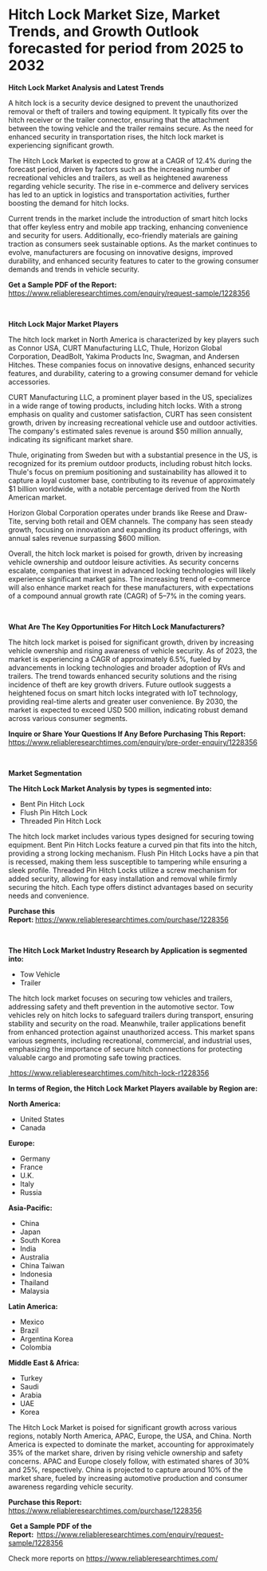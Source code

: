<p><h1>Hitch Lock Market Size, Market Trends, and Growth Outlook forecasted for period from 2025 to 2032</h1></p><p><strong>Hitch Lock Market Analysis and Latest Trends</strong></p>
<p><p>A hitch lock is a security device designed to prevent the unauthorized removal or theft of trailers and towing equipment. It typically fits over the hitch receiver or the trailer connector, ensuring that the attachment between the towing vehicle and the trailer remains secure. As the need for enhanced security in transportation rises, the hitch lock market is experiencing significant growth.</p><p>The Hitch Lock Market is expected to grow at a CAGR of 12.4% during the forecast period, driven by factors such as the increasing number of recreational vehicles and trailers, as well as heightened awareness regarding vehicle security. The rise in e-commerce and delivery services has led to an uptick in logistics and transportation activities, further boosting the demand for hitch locks.</p><p>Current trends in the market include the introduction of smart hitch locks that offer keyless entry and mobile app tracking, enhancing convenience and security for users. Additionally, eco-friendly materials are gaining traction as consumers seek sustainable options. As the market continues to evolve, manufacturers are focusing on innovative designs, improved durability, and enhanced security features to cater to the growing consumer demands and trends in vehicle security.</p></p>
<p><strong>Get a Sample PDF of the Report:&nbsp;</strong> <a href="https://www.reliableresearchtimes.com/enquiry/request-sample/1228356?utm_campaign=2271&utm_medium=2&utm_source=Github&utm_content=ia&utm_term=18022025&utm_id=hitch-lock">https://www.reliableresearchtimes.com/enquiry/request-sample/1228356</a></p>
<p>&nbsp;</p>
<p><strong>Hitch Lock Major Market Players</strong></p>
<p><p>The hitch lock market in North America is characterized by key players such as Connor USA, CURT Manufacturing LLC, Thule, Horizon Global Corporation, DeadBolt, Yakima Products Inc, Swagman, and Andersen Hitches. These companies focus on innovative designs, enhanced security features, and durability, catering to a growing consumer demand for vehicle accessories.</p><p>CURT Manufacturing LLC, a prominent player based in the US, specializes in a wide range of towing products, including hitch locks. With a strong emphasis on quality and customer satisfaction, CURT has seen consistent growth, driven by increasing recreational vehicle use and outdoor activities. The company's estimated sales revenue is around $50 million annually, indicating its significant market share.</p><p>Thule, originating from Sweden but with a substantial presence in the US, is recognized for its premium outdoor products, including robust hitch locks. Thule's focus on premium positioning and sustainability has allowed it to capture a loyal customer base, contributing to its revenue of approximately $1 billion worldwide, with a notable percentage derived from the North American market. </p><p>Horizon Global Corporation operates under brands like Reese and Draw-Tite, serving both retail and OEM channels. The company has seen steady growth, focusing on innovation and expanding its product offerings, with annual sales revenue surpassing $600 million.</p><p>Overall, the hitch lock market is poised for growth, driven by increasing vehicle ownership and outdoor leisure activities. As security concerns escalate, companies that invest in advanced locking technologies will likely experience significant market gains. The increasing trend of e-commerce will also enhance market reach for these manufacturers, with expectations of a compound annual growth rate (CAGR) of 5–7% in the coming years.</p></p>
<p>&nbsp;</p>
<p><strong>What Are The Key Opportunities For Hitch Lock Manufacturers?</strong></p>
<p><p>The hitch lock market is poised for significant growth, driven by increasing vehicle ownership and rising awareness of vehicle security. As of 2023, the market is experiencing a CAGR of approximately 6.5%, fueled by advancements in locking technologies and broader adoption of RVs and trailers. The trend towards enhanced security solutions and the rising incidence of theft are key growth drivers. Future outlook suggests a heightened focus on smart hitch locks integrated with IoT technology, providing real-time alerts and greater user convenience. By 2030, the market is expected to exceed USD 500 million, indicating robust demand across various consumer segments.</p></p>
<p><strong>Inquire or Share Your Questions If Any Before Purchasing This Report:</strong> <a href="https://www.reliableresearchtimes.com/enquiry/pre-order-enquiry/1228356?utm_campaign=2271&utm_medium=2&utm_source=Github&utm_content=ia&utm_term=18022025&utm_id=hitch-lock">https://www.reliableresearchtimes.com/enquiry/pre-order-enquiry/1228356</a></p>
<p>&nbsp;</p>
<p><strong>Market Segmentation</strong></p>
<p><strong>The Hitch Lock Market Analysis by types is segmented into:</strong></p>
<p><ul><li>Bent Pin Hitch Lock</li><li>Flush Pin Hitch Lock</li><li>Threaded Pin Hitch Lock</li></ul></p>
<p><p>The hitch lock market includes various types designed for securing towing equipment. Bent Pin Hitch Locks feature a curved pin that fits into the hitch, providing a strong locking mechanism. Flush Pin Hitch Locks have a pin that is recessed, making them less susceptible to tampering while ensuring a sleek profile. Threaded Pin Hitch Locks utilize a screw mechanism for added security, allowing for easy installation and removal while firmly securing the hitch. Each type offers distinct advantages based on security needs and convenience.</p></p>
<p><strong>Purchase this Report:&nbsp;</strong><a href="https://www.reliableresearchtimes.com/purchase/1228356?utm_campaign=2271&utm_medium=2&utm_source=Github&utm_content=ia&utm_term=18022025&utm_id=hitch-lock">https://www.reliableresearchtimes.com/purchase/1228356</a></p>
<p>&nbsp;</p>
<p><strong>The Hitch Lock Market Industry Research by Application is segmented into:</strong></p>
<p><ul><li>Tow Vehicle</li><li>Trailer</li></ul></p>
<p><p>The hitch lock market focuses on securing tow vehicles and trailers, addressing safety and theft prevention in the automotive sector. Tow vehicles rely on hitch locks to safeguard trailers during transport, ensuring stability and security on the road. Meanwhile, trailer applications benefit from enhanced protection against unauthorized access. This market spans various segments, including recreational, commercial, and industrial uses, emphasizing the importance of secure hitch connections for protecting valuable cargo and promoting safe towing practices.</p></p>
<p><a href="https://www.reliableresearchtimes.com/hitch-lock-r1228356?utm_campaign=2271&utm_medium=2&utm_source=Github&utm_content=ia&utm_term=18022025&utm_id=hitch-lock">&nbsp;https://www.reliableresearchtimes.com/hitch-lock-r1228356</a></p>
<p><strong>In terms of Region, the Hitch Lock Market Players available by Region are:</strong></p>
<p>
    <p> <strong> North America: </strong>
        <ul>
            <li>United States</li>
            <li>Canada</li>
        </ul>
        </p> 
    <p> <strong> Europe: </strong>
        <ul>
            <li>Germany</li>
            <li>France</li>
            <li>U.K.</li>
            <li>Italy</li>
            <li>Russia</li>
        </ul>
        </p> 
    <p> <strong> Asia-Pacific: </strong>
        <ul>
            <li>China</li>
            <li>Japan</li>
            <li>South Korea</li>
            <li>India</li>
            <li>Australia</li>
            <li>China Taiwan</li>
            <li>Indonesia</li>
            <li>Thailand</li>
            <li>Malaysia</li>
        </ul>
        </p> 
    <p> <strong> Latin America: </strong>
        <ul>
            <li>Mexico</li>
            <li>Brazil</li>
            <li>Argentina Korea</li>
            <li>Colombia</li>
        </ul>
        </p> 
    <p> <strong> Middle East & Africa: </strong>
        <ul>
            <li>Turkey</li>
            <li>Saudi</li>
            <li>Arabia</li>
            <li>UAE</li>
            <li>Korea</li>
        </ul>
    </p>
    </p>
<p><p>The Hitch Lock Market is poised for significant growth across various regions, notably North America, APAC, Europe, the USA, and China. North America is expected to dominate the market, accounting for approximately 35% of the market share, driven by rising vehicle ownership and safety concerns. APAC and Europe closely follow, with estimated shares of 30% and 25%, respectively. China is projected to capture around 10% of the market share, fueled by increasing automotive production and consumer awareness regarding vehicle security.</p></p>
<p><strong>Purchase this Report: </strong><a href="https://www.reliableresearchtimes.com/purchase/1228356?utm_campaign=2271&utm_medium=2&utm_source=Github&utm_content=ia&utm_term=18022025&utm_id=hitch-lock">https://www.reliableresearchtimes.com/purchase/1228356</a></p>
<p>&nbsp;<strong>Get a Sample PDF of the Report:&nbsp;&nbsp;</strong><a href="https://www.reliableresearchtimes.com/enquiry/request-sample/1228356?utm_campaign=2271&utm_medium=2&utm_source=Github&utm_content=ia&utm_term=18022025&utm_id=hitch-lock">https://www.reliableresearchtimes.com/enquiry/request-sample/1228356</a></p>
<p><strong></strong></p>
<p>Check more reports on <a href="https://www.reliableresearchtimes.com/?utm_campaign=2271&utm_medium=2&utm_source=Github&utm_content=ia&utm_term=18022025&utm_id=hitch-lock">https://www.reliableresearchtimes.com/</a></p>